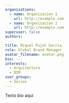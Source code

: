```yaml
---
organizations:
  - name: Organizacion 1
    url: http://example.com
  - name: Organizacion 2
    url: http://example.com
superuser: false
authors:

title: Miquel Pujol Garcia
role: Global Brand Manager
avatar_filename: avatar.png
bio: ---
interests:
  - Arquitectura
  - BIM
user_groups:
  - Socios
---
```


Texto bio aquí
